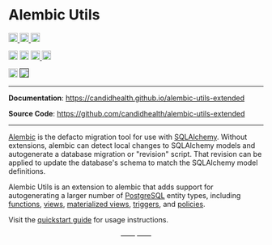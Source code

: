 # Alembic Utils

<p>
    <a href="https://github.com/candidhealth/alembic-utils-extended/actions">
        <img src="https://github.com/candidhealth/alembic-utils-extended/workflows/Tests/badge.svg" alt="Test Status" height="18">
    </a>
    <a href="https://github.com/candidhealth/alembic-utils-extended/actions">
        <img src="https://github.com/candidhealth/alembic-utils-extended/workflows/pre-commit%20hooks/badge.svg" alt="Pre-commit Status" height="18">
    </a>
    <a href="https://codecov.io/gh/candidhealth/alembic-utils-extended"><img src="https://codecov.io/gh/candidhealth/alembic-utils-extended/branch/master/graph/badge.svg" height="18"></a>
</p>
<p>
    <a href="https://github.com/candidhealth/alembic-utils-extended/blob/master/LICENSE"><img src="https://img.shields.io/pypi/l/markdown-subtemplate.svg" alt="License" height="18"></a>
    <a href="https://badge.fury.io/py/alembic-utils-extended"><img src="https://badge.fury.io/py/alembic-utils-extended.svg" alt="PyPI version" height="18"></a>
    <a href="https://github.com/psf/black">
        <img src="https://img.shields.io/badge/code%20style-black-000000.svg" alt="Codestyle Black" height="18">
    </a>
    <a href="https://pypi.org/project/alembic-utils-extended/"><img src="https://img.shields.io/pypi/dm/alembic-utils-extended.svg" alt="Download count" height="18"></a>
</p>
<p>
    <a href="https://www.python.org/downloads/"><img src="https://img.shields.io/badge/python-3.6+-blue.svg" alt="Python version" height="18"></a>
    <a href=""><img src="https://img.shields.io/badge/postgresql-11+-blue.svg" alt="PostgreSQL version" height="18"></a>
</p>

----

**Documentation**: <a href="https://candidhealth.github.io/alembic-utils-extended" target="_blank">https://candidhealth.github.io/alembic-utils-extended</a>

**Source Code**: <a href="https://github.com/candidhealth/alembic-utils-extended" target="_blank">https://github.com/candidhealth/alembic-utils-extended</a>

---
[Alembic](https://alembic.sqlalchemy.org/en/latest/) is the defacto migration tool for use with [SQLAlchemy](https://www.sqlalchemy.org/). Without extensions, alembic can detect local changes to SQLAlchemy models and autogenerate a database migration or "revision" script. That revision can be applied to update the database's schema to match the SQLAlchemy model definitions.

Alembic Utils is an extension to alembic that adds support for autogenerating a larger number of [PostgreSQL](https://www.postgresql.org/) entity types, including [functions](https://www.postgresql.org/docs/current/sql-createfunction.html), [views](https://www.postgresql.org/docs/current/sql-createview.html), [materialized views](https://www.postgresql.org/docs/current/sql-creatematerializedview.html), [triggers](https://www.postgresql.org/docs/current/sql-createtrigger.html), and [policies](https://www.postgresql.org/docs/current/sql-createpolicy.html).


Visit the [quickstart guide](quickstart.md) for usage instructions.

<p align="center">&mdash;&mdash;  &mdash;&mdash;</p>
